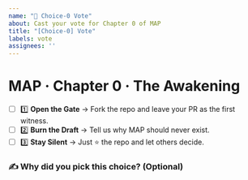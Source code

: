 ```yaml
---
name: "🌌 Choice-0 Vote"
about: Cast your vote for Chapter 0 of MAP
title: "[Choice-0] Vote"
labels: vote
assignees: ''
---
```

# MAP · Chapter 0 · The Awakening
- [ ] 1️⃣ **Open the Gate** → Fork the repo and leave your PR as the first witness.  
- [ ] 2️⃣ **Burn the Draft** → Tell us why MAP should never exist.  
- [ ] 3️⃣ **Stay Silent** → Just ⭐ the repo and let others decide.  
### ✍️ Why did you pick this choice? (Optional)
